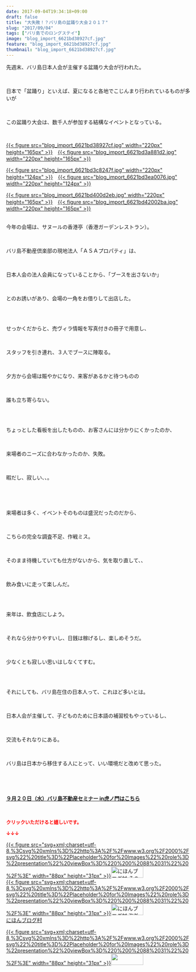 ```yaml
---
date: 2017-09-04T19:34:18+09:00
draft: false
title: "大失敗！？バリ島の盆踊り大会２０１７"
slug: "2017/09/04"
tags: ["バリ島でのロングステイ"]
image: "blog_import_6621bd38927cf.jpg"
feature: "blog_import_6621bd38927cf.jpg"
thumbnail: "blog_import_6621bd38927cf.jpg"
---
```

<p>先週末、バリ島日本人会が主催する盆踊り大会が行われた。</p><p> </p><p>日本で「盆踊り」といえば、夏になると各地でこじんまり行われているものが多いが</p><p> </p><p>この盆踊り大会は、数千人が参加する結構なイベントとなっている。</p><p> </p><p><a href="blog_import_6621bd38927cf.jpg">{{< figure src="blog_import_6621bd38927cf.jpg" width="220px" height="165px" >}}</a>　<a href="blog_import_6621bd3a881d2.jpg">{{< figure src="blog_import_6621bd3a881d2.jpg" width="220px" height="165px" >}}</a></p><p><a href="blog_import_6621bd3c8247f.jpg">{{< figure src="blog_import_6621bd3c8247f.jpg" width="220px" height="124px" >}}</a>　<a href="blog_import_6621bd3ea0076.jpg">{{< figure src="blog_import_6621bd3ea0076.jpg" width="220px" height="124px" >}}</a></p><p><a href="blog_import_6621bd400d2eb.jpg">{{< figure src="blog_import_6621bd400d2eb.jpg" width="220px" height="165px" >}}</a>　<a href="blog_import_6621bd42002ba.jpg">{{< figure src="blog_import_6621bd42002ba.jpg" width="220px" height="165px" >}}</a></p><p><br/>今年の会場は、サヌールの香港亭（香港ガーデンレストラン）。</p><p> </p><p>バリ島不動産倶楽部の現地法人「ＡＳＡプロパティ」は、</p><p> </p><p>日本人会の法人会員になっていることから、「ブースを出さないか」</p><p> </p><p>とのお誘いがあり、会場の一角をお借りして出店した。</p><p> </p><p><br/>せっかくだからと、売ヴィラ情報を写真付きの冊子で用意し、</p><p> </p><p>スタッフを引き連れ、３人でブースに陣取る。</p><p> </p><p>夕方から会場は賑やかになり、来客があるかと待つものの</p><p> </p><p>誰も立ち寄らない。</p><p> </p><p><br/>ちょっとした看板を出したものの、お客さんには分かりにくかったのか、</p><p> </p><p>来場者のニーズに合わなかったのか、失敗。</p><p> </p><p>暇だし、寂しい、、。</p><p> </p><p> </p><p>来場者は多く、イベントそのものは盛況だったのだから、</p><p> </p><p>こちらの完全な調査不足、作戦ミス。</p><p> </p><p>そのまま待機していても仕方がないから、気を取り直して、、</p><p> </p><p>飲み食いに走って楽しんだ。</p><p> </p><p><br/>来年は、飲食店にしよう。</p><p> </p><p>それなら分かりやすいし、日銭は稼げるし、楽しめそうだ。</p><p> </p><p>少なくとも寂しい思いはしなくてすむ。</p><p> </p><p><br/>それにしても、バリ島在住の日本人って、これほど多いとは。</p><p> </p><p>日本人会が主催して、子どものために日本語の補習校もやっているし、</p><p> </p><p>交流もそれなりにある。</p><p> </p><p>バリ島は日本から移住する人にとって、いい環境だと改めて思った。</p><p> </p><p> </p><p><span style="font-weight: bold;"><span style="text-decoration: underline;"><a href="iin.co.jp" target="_blank">９月２０日（水）バリ島不動産セミナー in虎ノ門はこちら</a></span></span></p><p> </p><p><font color="#ff0000" size="2"><strong>クリックいただけると嬉しいです。</strong></font></p><p><font color="#ff0000" size="2"><strong>↓↓↓</strong></font></p><p><a href="ranking.html?p_cid=01260127" id="&amp;blogmura_banner" target="_blank">{{< figure src="svg+xml;charset=utf-8,%3Csvg%20xmlns%3D%22http%3A%2F%2Fwww.w3.org%2F2000%2Fsvg%22%20title%3D%22Placeholder%20for%20Images%22%20role%3D%22presentation%22%20viewBox%3D%220%200%2088%2031%22%20%2F%3E" width="88px" height="31px" >}}<noscript><img alt="にほんブログ村 その他生活ブログ 不動産投資へ" border="0" height="31" src="//life.blogmura.com/hudousantoushi/img/hudousantoushi88_31.gif" width="88"></noscript></a><br/><a href="ranking.html?p_cid=01260127" target="_blank">{{< figure src="svg+xml;charset=utf-8,%3Csvg%20xmlns%3D%22http%3A%2F%2Fwww.w3.org%2F2000%2Fsvg%22%20title%3D%22Placeholder%20for%20Images%22%20role%3D%22presentation%22%20viewBox%3D%220%200%2088%2031%22%20%2F%3E" width="88px" height="31px" >}}<noscript><img alt="にほんブログ村 海外生活ブログ バリ島情報へ" border="0" height="31" src="https://img-proxy.blog-video.jp/images?url=http%3A%2F%2Foverseas.blogmura.com%2Fbali%2Fimg%2Fbali88_31.gif" width="88"></noscript></a><br/><a href="ranking.html?p_cid=01260127" target="_blank">にほんブログ村</a></p><p><a href="link.php?1804582" title="人気ブログランキングへ">{{< figure src="svg+xml;charset=utf-8,%3Csvg%20xmlns%3D%22http%3A%2F%2Fwww.w3.org%2F2000%2Fsvg%22%20title%3D%22Placeholder%20for%20Images%22%20role%3D%22presentation%22%20viewBox%3D%220%200%2088%2031%22%20%2F%3E" width="88px" height="31px" >}}<noscript><img border="0" height="31" src="https://blog.with2.net/img/banner/banner_22.gif" width="88"></noscript></a></p><p> </p><p> </p>

